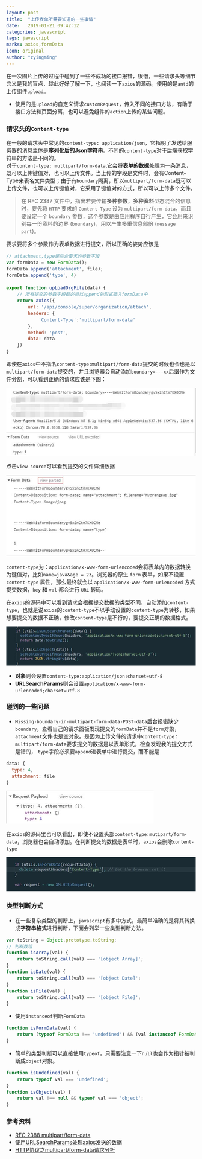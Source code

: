 ```yaml
---
layout: post
title:  "上传表单所需要知道的一些事情"
date:   2019-01-21 09:42:12
categories: javascript
tags: javascript
marks: axios,formData
icon: original
author: "zyingming"
---
```

在一次图片上传的过程中碰到了一些不成功的接口报错，很懵，一些请求头等细节含义是我的盲点，趁此好好了解一下，也阅读一下`axios`的源码。使用的是`antd`的上传组件`upload`。

- 使用的是`upload`的自定义请求`customRequest`，传入不同的接口方法，有助于接口方法和页面分离，也可以避免组件的`action`上传的某些问题。

### 请求头的`Content-type`
在一般的请求头中常见的`content-type: application/json`，它指明了发送给服务器的消息主体是**序列化后的Json字符串**。不同的`content-type`对于后端获取字符串的方法是不同的。<br />   对于`content-type: multipart/form-data`,它会将**表单的数据**处理为一条消息，既可以上传键值对，也可以上传文件。当上传的字段是文件时，会有Content-Type来表名文件类型；由于有`boundary`隔离，所以`multipart/form-data`既可以上传文件，也可以上传键值对，它采用了键值对的方式，所以可以上传多个文件。

> 在 RFC 2387 文件中，指出若要传输**多种参数**，**多种资料**型态混合的信息时，要先将 `HTTP` 要求的 `Content-Type` 设为 `multipart/form-data`，而且要设定一个 `boundary` 参数，这个参数是由应用程序自行产生，它会用来识别每一份资料的边界 (`boundary`)，用以产生多重信息部份 (`message part`)。

要求要将多个参数作为表单数据进行提交，所以正确的姿势应该是

```javascript
// attachment,type是后台要求的参数字段
var formData = new FormData();
formData.append('attachment', file);
formData.append('type', 4)

export function upLoadOrgFile(data) {
    // 所有提交的参数字段都必须以append的形式插入formData中
	return axios({
		url: '/api/console/super/organization/attach',
		headers: {
			'Content-Type':'multipart/form-data'
		},
		method: 'post',
		data: data
	})
}
```
即使在`axios`中不指名`content-type:multipart/form-data`提交的时候也会也是以`multipart/form-data`提交的，并且浏览器会自动添加`boundary=---xx`后缀作为文件分割，可以看到正确的请求应该是下图：

![](/assets/images/pictures/2019-01/upload_1.jpg)

点击`view source`可以看到提交的文件详细数据

![](/assets/images/pictures/2019-01/upload_2.jpg)

`content-type`为：`application/x-www-form-urlencoded`会将表单内的数据转换为键值对，比如`name=java&age = 23`。浏览器的原生 `form` 表单，如果不设置 `content-type` 属性，那么最终就会以 `application/x-www-form-urlencoded` 方式提交数据，`key` 和 `val` 都会进行 `URL` 转码。

在`axios`的源码中可以看到请求会根据提交数据的类型不同，自动添加`content-type`，也就是说`axios`的`content-type`不以手动设置的`content-type`为转移，如果想要提交的数据不正确，修改`content-type`是不行的，要提交正确的数据格式。

![](/assets/images/pictures/2019-01/upload_5.jpg)

- **对象**则会设置`content-type:application/json;charset=utf-8`
- **URLSearchParams**则会设置`application/x-www-form-urlencoded;charset=utf-8`

### 碰到的一些问题
- `Missing-boundary-in-multipart-form-data-POST-data`后台报错缺少`boundary`，查看自己的请求面板发现提交的`formData`并不是`form`对象，`attachment`文件也是空对象。是因为上传文件的请求中`content-type：multipart/form-data`要求提交的数据是以表单形式，检查发现我的提交方式是错的， `type`字段必须要`append`进表单中进行提交，而不能是

```javascript
data: {
  type: 4,  
  attachment: file
}
```

![](/assets/images/pictures/2019-01/upload_3.jpg)

在`axios`的源码里也可以看出，即使不设置头部`content-type:mutipart/form-data`，浏览器也会自动添加。在判断提交的数据是表单时，`axios`会删除`content-type`

![](/assets/images/pictures/2019-01/upload_4.jpg)

### 类型判断方式
- 在一些复杂类型的判断上，`javascript`有多中方式，最简单准确的是将其转换成**字符串格式**进行判断，下面会列举一些类型判断方法。

```javascript
var toString = Object.prototype.toString;
// 判断数组
function isArray(val) {
	return toString.call(val) === '[object Array]';
}
function isDate(val) {
	return toString.call(val) === '[object Date]';
}
function isFile(val) {
	return toString.call(val) === '[object File]';
}
```
- 使用`instanceof`判断`FormData`

```javascript
function isFormData(val) {
	return (typeof FormData !== 'undefined') && (val instanceof FormData);
}
```
- 简单的类型判断可以直接使用`typeof`，只需要注意一下`null`也会作为指针被判断成`object`对象。

```javascript
function isUndefined(val) {
	return typeof val === 'undefined';
}
function isObject(val) {
	return val !== null && typeof val === 'object';
}
```

### 参考资料
- [RFC 2388 multipart/form-data](http://www.faqs.org/rfcs/rfc2388.html)
- [使用URLSearchParams处理axios发送的数据](https://www.cnblogs.com/coolle/p/7027950.html)
- [HTTP协议之multipart/form-data请求分析](https://blog.csdn.net/qq_33706382/article/details/78168325)

